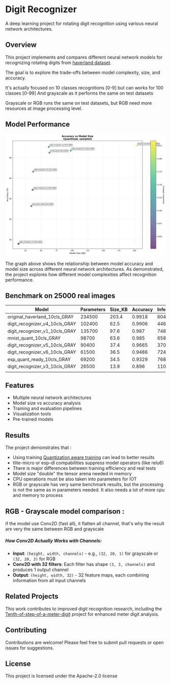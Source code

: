 # Digit Recognizer

A deep learning project for rotating digit recognition using various neural network architectures.

## Overview

This project implements and compares different neural network models for recognizing rotating digits from [haverland dataset](https://github.com/haverland/Tenth-of-step-of-a-meter-digit). 

The goal is to explore the trade-offs between model complexity, size, and accuracy.

It's actually focused on 10 classes recognitions [0-9] but can works for 100 classes [0-99] And grayscale as it performs the same on test datasets

Grayscale or RGB runs the same on test datasets, but RGB need more resources at image processing level.

## Model Performance

![Accuracy vs Model Size](imgs/accuracy_vs_size.png)

The graph above shows the relationship between model accuracy and model size across different neural network architectures. As demonstrated, the project explores how different model complexities affect recognition performance.

## Benchmark on 25000 real images

| Model                          | Parameters | Size_KB | Accuracy | Inferences/sec |
| ------------------------------ | ---------- | ------- | -------- | -------------- |
| original_haverland_10cls_GRAY  | 234500     | 203.4   | 0.9918   | 6040           |
| digit_recognizer_v4_10cls_GRAY | 102400     | 62.5    | 0.9906   | 4466           |
| digit_recognizer_v1_10cls_GRAY | 135700     | 97.6    | 0.987    | 7489           |
| mnist_quant_10cls_GRAY         | 98700      | 63.6    | 0.985    | 6588           |
| digit_recognizer_v5_10cls_GRAY | 90400      | 37.4    | 0.9665   | 3708           |
| digit_recognizer_v6_10cls_GRAY | 61500      | 36.5    | 0.9486   | 7244           |
| esp_quant_ready_10cls_GRAY     | 69200      | 34.5    | 0.9329   | 7689           |
| digit_recognizer_v3_10cls_GRAY | 26500      | 13.9    | 0.896    | 11018          |
|                                |

## Features

- Multiple neural network architectures
- Model size vs accuracy analysis
- Training and evaluation pipelines
- Visualization tools
- Pre-trained models

## Results

The project demonstrates that :

 - Using training [Quantization aware training](https://www.tensorflow.org/model_optimization/guide/quantization/training) can lead to better results
 - tlite-micro or esp-dl compabilities suppress model operators (like relu6)
 - There is major differences between training efficiency and real tests
 - Model size "double" the tensor arena needed in memory
 - CPU operations must be also taken into parameters for IOT
 - RGB or grayscale has very same benchmark results, but the processing is not the same as in parameters needed. It also needs a lot of more cpu and memory to process
 
 ## RGB - Grayscale model comparison : 
 if the model use Conv2D (fast all), it flatten all channel, that's why the result are very the same between RGB and grayscale
 
 ##### How Conv2D Actually Works with Channels:
-   **Input**: `(height, width, channels)` - e.g., `(32, 20, 1)` for grayscale or `(32, 20, 3)` for RGB
-   **Conv2D with 32 filters**: Each filter has shape `(3, 3, channels)` and produces 1 output channel
-   **Output**: `(height, width, 32)` - 32 feature maps, each combining information from all input channels

## Related Projects

This work contributes to improved digit recognition research, including the [Tenth-of-step-of-a-meter-digit](https://github.com/haverland/Tenth-of-step-of-a-meter-digit) project for enhanced meter digit analysis.

## Contributing
Contributions are welcome! Please feel free to submit pull requests or open issues for suggestions.

## License
This project is licensed under the Apache-2.0 license


